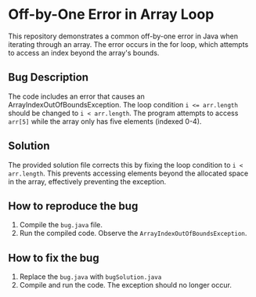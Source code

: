 # Off-by-One Error in Array Loop

This repository demonstrates a common off-by-one error in Java when iterating through an array. The error occurs in the for loop, which attempts to access an index beyond the array's bounds. 

## Bug Description
The code includes an error that causes an ArrayIndexOutOfBoundsException. The loop condition `i <= arr.length` should be changed to `i < arr.length`. The program attempts to access `arr[5]` while the array only has five elements (indexed 0-4). 

## Solution
The provided solution file corrects this by fixing the loop condition to `i < arr.length`. This prevents accessing elements beyond the allocated space in the array, effectively preventing the exception.

## How to reproduce the bug
1. Compile the `bug.java` file.
2. Run the compiled code. Observe the `ArrayIndexOutOfBoundsException`. 

## How to fix the bug
1. Replace the `bug.java` with `bugSolution.java`
2. Compile and run the code. The exception should no longer occur. 
